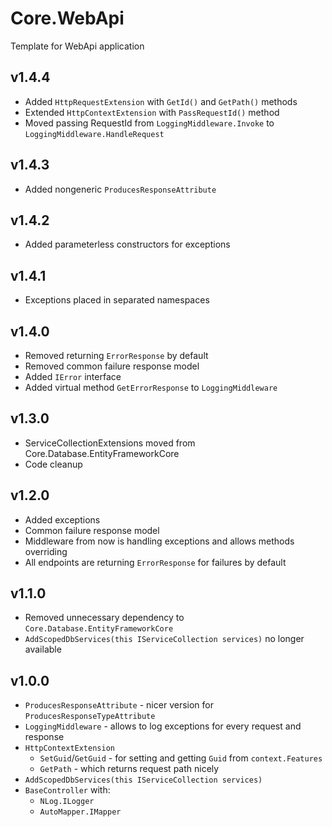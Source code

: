 ﻿# Core.WebApi
Template for WebApi application
## v1.4.4
* Added `HttpRequestExtension` with `GetId()` and `GetPath()` methods
* Extended `HttpContextExtension` with `PassRequestId()` method
* Moved passing RequestId from `LoggingMiddleware.Invoke` to `LoggingMiddleware.HandleRequest`
## v1.4.3
* Added nongeneric `ProducesResponseAttribute`
## v1.4.2
* Added parameterless constructors for exceptions
## v1.4.1
* Exceptions placed in separated namespaces
## v1.4.0
* Removed returning `ErrorResponse` by default
* Removed common failure response model
* Added `IError` interface
* Added virtual method `GetErrorResponse` to `LoggingMiddleware`
## v1.3.0
* ServiceCollectionExtensions moved from Core.Database.EntityFrameworkCore
* Code cleanup
## v1.2.0
* Added exceptions
* Common failure response model
* Middleware from now is handling exceptions and allows methods overriding
* All endpoints are returning `ErrorResponse` for failures by default 
## v1.1.0
* Removed unnecessary dependency to `Core.Database.EntityFrameworkCore`
* `AddScopedDbServices(this IServiceCollection services)` no longer available
## v1.0.0
* `ProducesResponseAttribute` - nicer version for `ProducesResponseTypeAttribute`
* `LoggingMiddleware` - allows to log exceptions for every request and response
* `HttpContextExtension`
	* `SetGuid`/`GetGuid` - for setting and getting `Guid` from `context.Features`
	* `GetPath` - which returns request path nicely
* `AddScopedDbServices(this IServiceCollection services)`
* `BaseController` with:
	* `NLog.ILogger`
	* `AutoMapper.IMapper`
